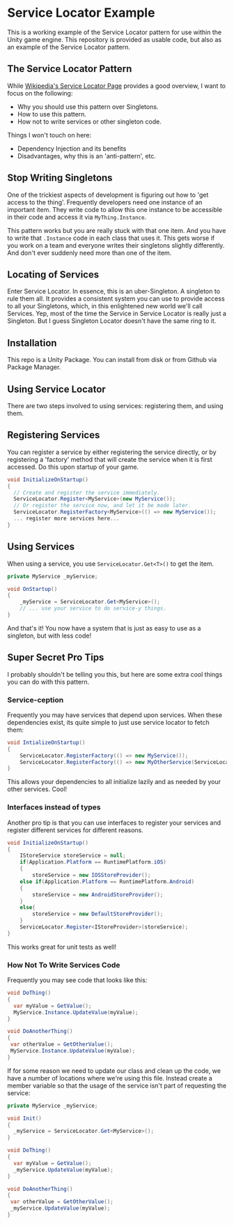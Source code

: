 # Service Locator Example

This is a working example of the Service Locator pattern for use within the Unity game engine. This repository is provided as usable code, but also as an example of the Service Locator pattern.

## The Service Locator Pattern

While [Wikipedia's Service Locator Page](https://en.wikipedia.org/wiki/Service_locator_pattern) provides a good overview, I want to focus on the following:

 * Why you should use this pattern over Singletons.
 * How to use this pattern.
 * How not to write services or other singleton code.

Things I won't touch on here:
 * Dependency Injection and its benefits
 * Disadvantages, why this is an 'anti-pattern', etc.
 
## Stop Writing Singletons

One of the trickiest aspects of development is figuring out how to 'get access to the thing'. Frequently developers need one instance of an important item. They write code to allow this one instance to be accessible in their code and access it via `MyThing.Instance`. 

This pattern works but you are really stuck with that one item. And you have to write that `.Instance` code in each class that uses it. This gets worse if you work on a team and everyone writes their singletons slightly differently. And don't ever suddenly need more than one of the item.

## Locating of Services

Enter Service Locator. In essence, this is an uber-Singleton. A singleton to rule them all. It provides a consistent system you can use to provide access to all your Singletons, which, in this enlightened new world we'll call Services. Yep, most of the time the Service in Service Locator is really just a Singleton. But I guess Singleton Locator doesn't have the same ring to it.

## Installation

This repo is a Unity Package. You can install from disk or from Github via Package Manager.

## Using Service Locator

There are two steps involved to using services: registering them, and using them. 


## Registering Services
You can register a service by either registering the service directly, or by registering a 'factory' method that will create the service when it is first accessed. Do this upon startup of your game.

```c#
void InitializeOnStartup()
{
  // Create and register the service immediately.
  ServiceLocator.Register<MyService>(new MyService());
  // Or register the service now, and let it be made later.
  ServiceLocator.RegisterFactory<MyService>(() => new MyService());
  ... register more services here...
}
```

## Using Services
When using a service, you use `ServiceLocator.Get<T>()` to get the item.
```c#
private MyService _myService;

void OnStartup()
{
    _myService = ServiceLocator.Get<MyService>();
    // ... use your service to do service-y things.
}
```

And that's it! You now have a system that is just as easy to use as a singleton, but with less code!

## Super Secret Pro Tips

I probably shouldn't be telling you this, but here are some extra cool things you can do with this pattern.

### Service-ception
Frequently you may have services that depend upon services. When these dependencies exist, its quite simple to just use service locator to fetch them:

```c#
void IntializeOnStartup()
{
    ServiceLocator.RegisterFactory(() => new MyService());
    ServiceLocator.RegisterFactory(() => new MyOtherService(ServiceLocator.Get<MyService>());
}
```
This allows your dependencies to all initialize lazily and as needed by your other services. Cool!

### Interfaces instead of types

Another pro tip is that you can use interfaces to register your services and register different services for different reasons.
```c#
void InitializeOnStartup()
{
    IStoreService storeService = null;
    if(Application.Platform == RuntimePlatform.iOS)
    {
        storeService = new IOSStoreProvider();
    else if(Application.Platform == RuntimePlatform.Android)
    {
        storeService = new AndroidStoreProvider();
    }
    else{
        storeService = new DefaultStoreProvider();
    }
    ServiceLocator.Register<IStoreProvider>(storeService);
}
```
This works great for unit tests as well!

### How Not To Write Services Code

Frequently you may see code that looks like this:
```c#
void DoThing()
{
  var myValue = GetValue();
  MyService.Instance.UpdateValue(myValue);
}

void DoAnotherThing()
{
 var otherValue = GetOtherValue();
 MyService.Instance.UpdateValue(myValue);
}
```
If for some reason we need to update our class and clean up the code, we have a number of locations where we're using this file. Instead create a member variable so that the usage of the service isn't part of requesting the service:

```c#
private MyService _myService;

void Init()
{
  _myService = ServiceLocator.Get<MyService>();
}

void DoThing()
{
  var myValue = GetValue();
  _myService.UpdateValue(myValue);
}

void DoAnotherThing()
{
 var otherValue = GetOtherValue();
 _myService.UpdateValue(myValue);
}
```



